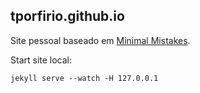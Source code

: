 ## tporfirio.github.io

Site pessoal baseado em [Minimal Mistakes](https://github.com/mmistakes/minimal-mistakes).

Start site local:
```
jekyll serve --watch -H 127.0.0.1
```
